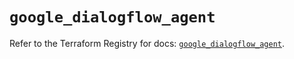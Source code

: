 # `google_dialogflow_agent`

Refer to the Terraform Registry for docs: [`google_dialogflow_agent`](https://registry.terraform.io/providers/hashicorp/google-beta/5.35.0/docs/resources/google_dialogflow_agent).
